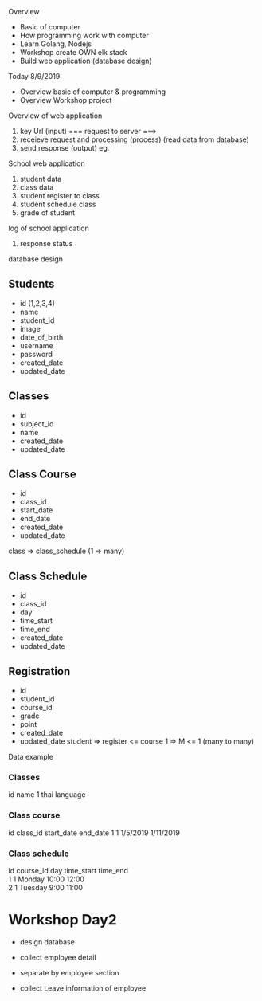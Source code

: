 Overview
- Basic of computer
- How programming work with computer
- Learn Golang, Nodejs
- Workshop create OWN elk stack
- Build web application (database design)

Today 8/9/2019
- Overview basic of computer & programming
- Overview Workshop project

Overview of web application

1. key Url (input) === request to server ===> 
2. receieve request and processing (process)  (read data from database)
3. send response (output) eg. <html>

School web application
1. student data
2. class data
3. student register to class
4. student schedule class
5. grade of student

log of school application
1. response status

database design

## Students
- id (1,2,3,4)
- name
- student_id
- image
- date_of_birth
- username
- password
- created_date
- updated_date

## Classes
- id
- subject_id
- name
- created_date
- updated_date

## Class Course
- id
- class_id
- start_date
- end_date
- created_date
- updated_date

class => class_schedule  (1 => many)
## Class Schedule
- id
- class_id 
- day
- time_start
- time_end
- created_date
- updated_date

## Registration
- id
- student_id
- course_id
- grade
- point
- created_date
- updated_date
student => register <= course
1 => M <= 1 (many to many)

Data example
### Classes
id  name
1   thai language
### Class course
id  class_id  start_date  end_date
1   1         1/5/2019    1/11/2019
### Class schedule
id  course_id day     time_start  time_end  
1   1         Monday  10:00       12:00     
2   1         Tuesday 9:00        11:00


# Workshop Day2
- design database 

- collect employee detail
- separate by employee section
- collect Leave information of employee
